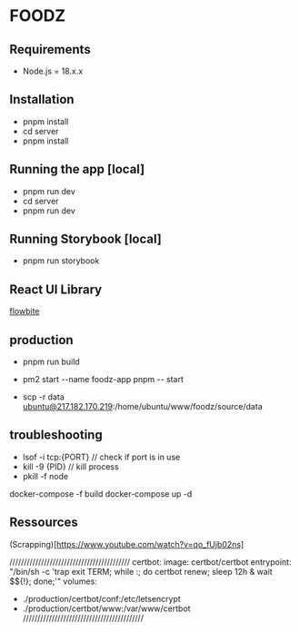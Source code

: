 # FOODZ

## Requirements
* Node.js = 18.x.x

## Installation
* pnpm install
* cd server
* pnpm install

## Running the app [local]
* pnpm run dev
* cd server
* pnpm run dev

## Running Storybook [local]
* pnpm run storybook

## React UI Library
[flowbite](https://flowbite.com/blocks/)

## production
* pnpm run build
* pm2 start --name foodz-app pnpm -- start

* scp -r data ubuntu@217.182.170.219:/home/ubuntu/www/foodz/source/data

## troubleshooting
* lsof -i tcp:{PORT} // check if port is in use
* kill -9 {PID} // kill process
* pkill -f node

docker-compose -f build
docker-compose up -d

## Ressources

(Scrapping)[https://www.youtube.com/watch?v=qo_fUjb02ns]

//////////////////////////////////////////
certbot:
image: certbot/certbot
entrypoint: "/bin/sh -c 'trap exit TERM; while :; do certbot renew; sleep 12h & wait $${!}; done;'"
volumes:
- ./production/certbot/conf:/etc/letsencrypt
- ./production/certbot/www:/var/www/certbot
//////////////////////////////////////////